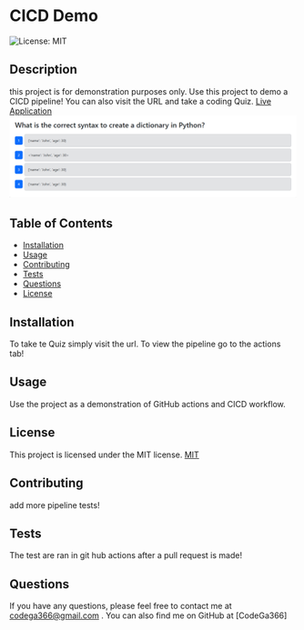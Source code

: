 
# CICD Demo 
![License: MIT](https://img.shields.io/badge/License-MIT-yellow.svg)

## Description
this project is for demonstration purposes only. Use this project to demo a CICD pipeline! You can also visit the URL and take a coding Quiz.
[Live Application](https://techquiz-dga7.onrender.com) 
![Application Screenshot](./assets/quiz.png)

## Table of Contents
- [Installation](#installation)
- [Usage](#usage)
- [Contributing](#contributing)
- [Tests](#tests)
- [Questions](#questions)
- [License](#license)

## Installation
To take te Quiz simply visit the url. To view the pipeline go to the actions tab! 

## Usage
Use the project as a demonstration of GitHub actions and CICD workflow. 

## License
This project is licensed under the MIT license.
[MIT](https://opensource.org/licenses/MIT)

## Contributing
add more pipeline tests! 

## Tests
The test are ran in git hub actions after a pull request is made! 

## Questions
If you have any questions, please feel free to contact me at codega366@gmail.com . You can also find me on GitHub at [CodeGa366]
